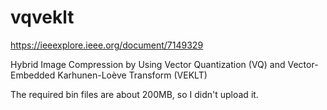 # vqveklt
 
https://ieeexplore.ieee.org/document/7149329

Hybrid Image Compression by Using Vector Quantization (VQ) and Vector-Embedded Karhunen-Loève Transform (VEKLT)

The required bin files are about 200MB, so I didn't upload it.
